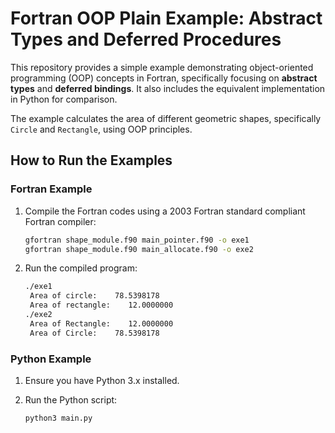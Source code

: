 # Fortran OOP Plain Example: Abstract Types and Deferred Procedures

This repository provides a simple example demonstrating object-oriented programming (OOP) concepts in Fortran, specifically focusing on **abstract types** and **deferred bindings**. It also includes 
the equivalent implementation in Python for comparison.

The example calculates the area of different geometric shapes, specifically `Circle` and `Rectangle`, using OOP principles.

## How to Run the Examples

### Fortran Example

1. Compile the Fortran codes using a 2003 Fortran standard compliant Fortran compiler:
   ```bash
   gfortran shape_module.f90 main_pointer.f90 -o exe1
   gfortran shape_module.f90 main_allocate.f90 -o exe2 
   ```

2. Run the compiled program:
   ```bash
   ./exe1
    Area of circle:    78.5398178    
    Area of rectangle:    12.0000000
   ./exe2
    Area of Rectangle:    12.0000000    
    Area of Circle:    78.5398178
   ```

### Python Example

1. Ensure you have Python 3.x installed.

2. Run the Python script:
   ```bash
   python3 main.py
   ```

